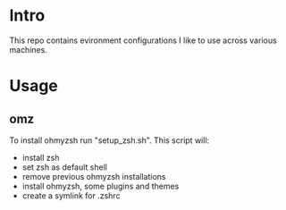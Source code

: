 # Intro
This repo contains evironment configurations I like to use across various machines.
# Usage
## omz
To install ohmyzsh run "setup_zsh.sh". This script will:
- install zsh
- set zsh as default shell
- remove previous ohmyzsh installations
- install ohmyzsh, some plugins and themes
- create a symlink for .zshrc